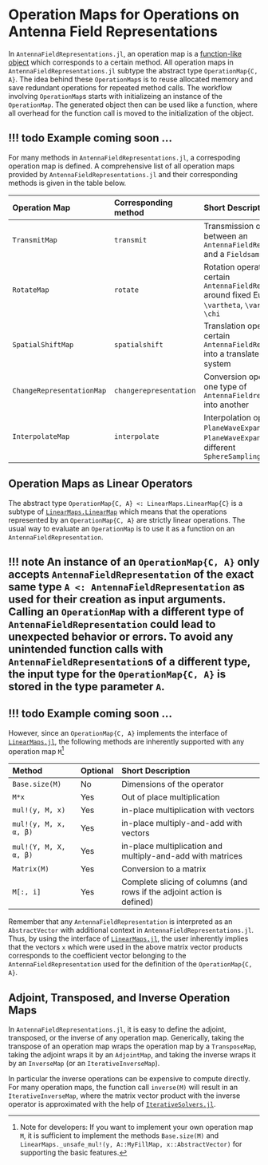 # Operation Maps for Operations on Antenna Field Representations
In `AntennaFieldRepresentations.jl`, an operation map is a [function-like object](https://docs.julialang.org/en/v1/manual/methods/#Function-like-objects-1) which corresponds to a certain method.
All operation maps  in `AntennaFieldRepresentations.jl` subtype the abstract type `OperationMap{C, A}`. 
The idea behind these `OperationMap`s is to reuse allocated memory and save redundant operations for repeated method calls.
The workflow involving `OperationMap`s starts with initializeing an instance of the `OperationMap`. 
The generated object then can be used like a function, where all overhead for the function call is moved to the initialization of the object. 

!!! todo
    Example coming soon ...
---

For many methods in `AntennaFieldRepresentations.jl`, a correspoding operation map is defined. 
A comprehensive list of all operation maps provided by `AntennaFieldRepresentations.jl` and their corresponding methods is given in the table below.

| Operation Map                 | Corresponding method      | Short Description                                         |
| :---------------------------- | :------------------------ | :-------------------------------------------------------- |
| `TransmitMap`                 | `transmit`                | Transmission operator between an `AntennaFieldRepresentation` and a `Fieldsampling` |
| `RotateMap`                   | `rotate`                  | Rotation operator for a certain `AntennaFieldRepresentation` around fixed Euler angles ``\vartheta``, ``\varphi``,  and ``\chi``|
| `SpatialShiftMap`             | `spatialshift`            | Translation operator for a certain `AntennaFieldRepresentation` into a translated coordinate system|
| `ChangeRepresentationMap`     | `changerepresentation`    | Conversion operator from one type of `AntennaFieldrepresentation` into another|
| `InterpolateMap`              | `interpolate`             | Interpolation operator of a `PlaneWaveExpansion` into a `PlaneWaveExpansion` with a different `SphereSamplingStrategy`|

## Operation Maps as Linear Operators
The abstract type `OperationMap{C, A} <: LinearMaps.LinearMap{C}` is a subtype of [`LinearMaps.LinearMap`](https://julialinearalgebra.github.io/LinearMaps.jl/stable/generated/custom/) which means that the operations represented by an `OperationMap{C, A}` are strictly linear operations.
The usual way to evaluate an `OperationMap` is to use it as a function on an `AntennaFieldRepresentation`. 

!!! note
    An instance of an `OperationMap{C, A}` only accepts `AntennaFieldRepresentation` of the exact same type `A <: AntennaFieldRepresentation` as used for their creation as input arguments. 
    Calling an `OperationMap` with a different type of `AntennaFieldRepresentation` could lead to unexpected behavior or errors. To avoid any unintended function calls with `AntennaFieldRepresentation`s of a different type, the input type for the `OperationMap{C, A}` is stored in the type parameter `A`.
---

!!! todo
    Example coming soon ...
---


However, since an `OperationMap{C, A}` implements the interface of [`LinearMaps.jl`](https://julialinearalgebra.github.io/LinearMaps.jl/stable/), the following methods are inherently supported with any operation map `M`[^1]

| Method                    | Optional | Short Description                                                  |
| :------------------------ |:-------- | :----------------------------------------------------------------- |
| `Base.size(M)`            | No       | Dimensions of the operator                                         |
| `M*x`                     | Yes      | Out of place multiplication                                        |
| `mul!(y, M, x)`           | Yes      | in-place multiplication with vectors                               |
| `mul!(y, M, x, α, β)`     | Yes      | in-place multiply-and-add with vectors                             |
| `mul!(Y, M, X, α, β)`     | Yes      | in-place multiplication and multiply-and-add with matrices         |
| `Matrix(M)`               | Yes      | Conversion to a matrix                                             |
| `M[:, i]`                 | Yes      | Complete slicing of columns (and rows if the adjoint action is defined) |
 
Remember that any `AntennaFieldRepresentation` is interpreted as an `AbstractVector` with additional context in `AntennaFieldRepresentations.jl`. Thus, by using the interface of [`LinearMaps.jl`](https://julialinearalgebra.github.io/LinearMaps.jl/stable/), the user inherently implies that the vectors `x` which were used in the above matrix vector products corresponds to the coefficient vector belonging to the `AntennaFieldRepresentation` used for the definition of the `OperationMap{C, A}`.

## Adjoint, Transposed, and Inverse Operation Maps
In `AntennaFieldRepresentations.jl`, it is easy to define the adjoint, transposed, or the inverse of any operation map. Generically, taking the transpose of an operation map wraps the operation map by a `TransposeMap`, taking the adjoint wraps it by an `AdjointMap`, and taking the inverse wraps it by an `InverseMap` (or an `IterativeInverseMap`). 


In particular the inverse operations can be expensive to compute directly. For many operation maps, the function call `inverse(M)` will result in an `IterativeInverseMap`, where the matrix vector product with the inverse operator is approximated with the help of [`IterativeSolvers.jl`](https://iterativesolvers.julialinearalgebra.org/stable/).


[^1]: Note for developers: If you want to implement your own operation map `M`, it is sufficient to implement the methods  `Base.size(M)` and `LinearMaps._unsafe_mul!(y, A::MyFillMap, x::AbstractVector)` for supporting the basic features.

